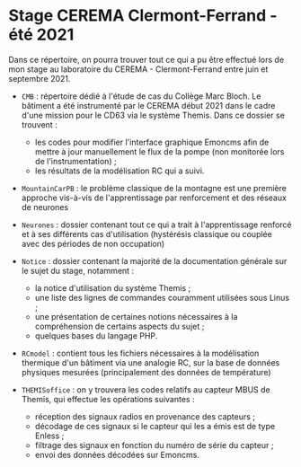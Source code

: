 # Stage CEREMA Clermont-Ferrand - été 2021 

Dans ce répertoire, on pourra trouver tout ce qui a pu être effectué lors de mon stage au laboratoire du CEREMA - Clermont-Ferrand entre juin et septembre 2021. 

* `CMB` : répertoire dédié à l'étude de cas du Collège Marc Bloch. Le bâtiment a été instrumenté par le CEREMA début 2021 dans le cadre d'une mission pour le CD63 via le système Themis. Dans ce dossier se trouvent :
  * les codes pour modifier l'interface graphique Emoncms afin de mettre à jour manuellement le flux de la pompe (non monitorée lors de l'instrumentation) ;
  * les résultats de la modélisation RC qui a suivi.

* `MountainCarPB` : le problème classique de la montagne est une première approche vis-à-vis de l'apprentissage par renforcement et des réseaux de neurones
* `Neurones` : dossier contenant tout ce qui a trait à l'apprentissage renforcé et à ses différents cas d'utilisation (hystérésis classique ou couplée avec des périodes de non occupation) 
* `Notice` : dossier contenant la majorité de la documentation générale sur le sujet du stage, notamment : 
  * la notice d'utilisation du système Themis ;
  * une liste des lignes de commandes couramment utilisées sous Linus ; 
  * une présentation de certaines notions nécessaires à la compréhension de certains aspects du sujet ;
  * quelques bases du langage PHP. 

* `RCmodel` : contient tous les fichiers nécessaires à la modélisation thermique d'un bâtiment via une analogie RC, sur la base de données physiques mesurées (principalement des données de température) 
* `THEMISoffice` : on y trouvera les codes relatifs au capteur MBUS de Themis, qui effectue les opérations suivantes : 
  * réception des signaux radios en provenance des capteurs ; 
  * décodage de ces signaux si le capteur qui les a émis est de type Enless ; 
  * filtrage des signaux en fonction du numéro de série du capteur ; 
  * envoi des données décodées sur Emoncms. 

